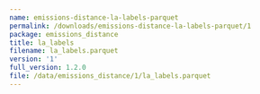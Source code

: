 ```yaml
---
name: emissions-distance-la-labels-parquet
permalink: /downloads/emissions-distance-la-labels-parquet/1
package: emissions_distance
title: la_labels
filename: la_labels.parquet
version: '1'
full_version: 1.2.0
file: /data/emissions_distance/1/la_labels.parquet
---
```

